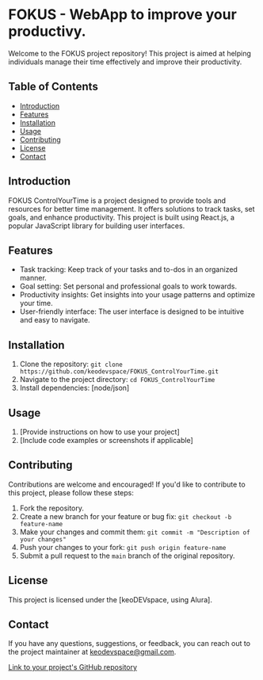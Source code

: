 # FOKUS - WebApp to improve your productivy.

Welcome to the FOKUS project repository! This project is aimed at helping individuals manage their time effectively and improve their productivity.

## Table of Contents

- [Introduction](#introduction)
- [Features](#features)
- [Installation](#installation)
- [Usage](#usage)
- [Contributing](#contributing)
- [License](#license)
- [Contact](#contact)

## Introduction

FOKUS ControlYourTime is a project designed to provide tools and resources for better time management. It offers solutions to track tasks, set goals, and enhance productivity. This project is built using React.js, a popular JavaScript library for building user interfaces.

## Features

- Task tracking: Keep track of your tasks and to-dos in an organized manner.
- Goal setting: Set personal and professional goals to work towards.
- Productivity insights: Get insights into your usage patterns and optimize your time.
- User-friendly interface: The user interface is designed to be intuitive and easy to navigate.

## Installation

1. Clone the repository: `git clone https://github.com/keodevspace/FOKUS_ControlYourTime.git`
2. Navigate to the project directory: `cd FOKUS_ControlYourTime`
3. Install dependencies: [node/json]


## Usage

1. [Provide instructions on how to use your project]
2. [Include code examples or screenshots if applicable]

## Contributing

Contributions are welcome and encouraged! If you'd like to contribute to this project, please follow these steps:

1. Fork the repository.
2. Create a new branch for your feature or bug fix: `git checkout -b feature-name`
3. Make your changes and commit them: `git commit -m "Description of your changes"`
4. Push your changes to your fork: `git push origin feature-name`
5. Submit a pull request to the `main` branch of the original repository.

## License

This project is licensed under the [keoDEVspace, using Alura].

## Contact

If you have any questions, suggestions, or feedback, you can reach out to the project maintainer at keodevspace@gmail.com.

[Link to your project's GitHub repository](https://github.com/keodevspace/FOKUS_ControlYourTime)
